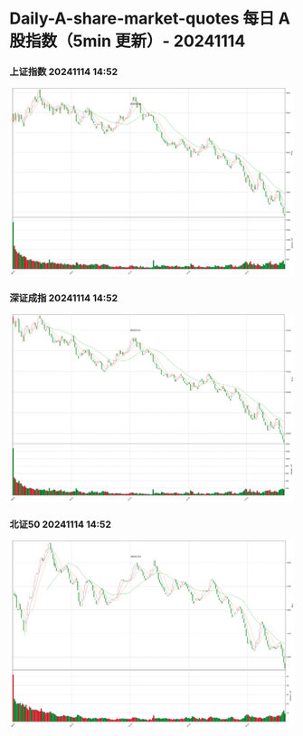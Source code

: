
# Daily-A-share-market-quotes 每日 A 股指数（5min 更新）- 20241114

### 上证指数 20241114 14:52
![](./fig/2024/11/20241114-sh000001.png)

### 深证成指 20241114 14:52
![](./fig/2024/11/20241114-sz399001.png)

### 北证50 20241114 14:52
![](./fig/2024/11/20241114-bj899050.png)
